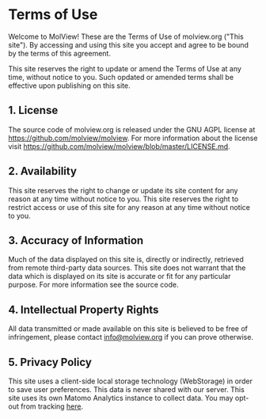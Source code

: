 Terms of Use
============
Welcome to MolView! These are the Terms of Use of molview.org ("This site"). By
accessing and using this site you accept and agree to be bound by the terms of
this agreement.

This site reserves the right to update or amend the Terms of Use at any time,
without notice to you. Such opdated or amended terms shall be effective upon
publishing on this site.

## 1. License

The source code of molview.org is released under the GNU AGPL license at
https://github.com/molview/molview. For more information about the license visit
https://github.com/molview/molview/blob/master/LICENSE.md.

## 2. Availability
This site reserves the right to change or update its site content for any reason
at any time without notice to you. This site reserves the right to restrict
access or use of this site for any reason at any time without notice to you.

## 3. Accuracy of Information

Much of the data displayed on this site is, directly or indirectly, retrieved
from remote third-party data sources. This site does not warrant that the data
which is displayed on its site is accurate or fit for any particular purpose.
For more information see the source code.

## 4. Intellectual Property Rights

All data transmitted or made available on this site is believed to be free of
infringement, please contact <info@molview.org> if you can prove otherwise.

## 5. Privacy Policy

This site uses a client-side local storage technology (WebStorage) in order to
save user preferences. This data is never shared with our server. This site uses
its own Matomo Analytics instance to collect data. You may opt-out from tracking
[here](https://analytics.molview.org/index.php?module=CoreAdminHome&action=optOut&language=en).
